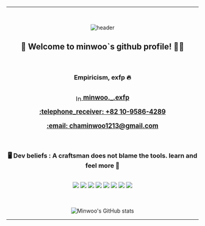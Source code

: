 <div align="center"> 
  
*****************************************************

<br/>
<!--
![header](https://capsule-render.vercel.app/api?type=venom&color=f6b3be&height=100&section=header&text=minwoo._.exfp&fontColor=000000&fontSize=65&animation=fadeIn&fontAlignY=55&desc=%20&descAlignY=62&descAlign=62)
<br/>-->

![header](https://capsule-render.vercel.app/api?type=venom&color=00FF00&height=100&section=header&text=minwoo._.exfp&fontColor=FF69B4&fontSize=65&animation=fadeIn&fontAlignY=55&desc=%20&descAlignY=62&descAlign=62)
<br/>

##  :rainbow: Welcome to minwoo`s github profile! :man_technologist:

<br/>

###  Empiricism, exfp :fire:

<br/>

<div align="center"> 

  <div style="font-size: larger;">
    <a href="https://www.instagram.com/minwoo._.exfp/">
      <img width="15" alt="Instagram Icon" src="https://github.com/minwoo1213/minwoo1213/assets/103166594/8327ff98-6f9e-48ed-9681-50a859ea54c1" style="vertical-align:middle;">
      <strong>minwoo._.exfp</strong>
    </a>
  </div>

<br/>

  <div style="font-size: larger;">
    <strong>
      <a href="https://drive.google.com/file/d/1_MshrmxmAJWu5ShHZ-CuRAQpoxo3fgEL/view?usp=drive_link">:telephone_receiver: +82 10-9586-4289</a>
    </strong>
  </div>

<br/>

  <div style="font-size: larger;">
    <strong>
      <a href="mailto:chaminwoo1213@gmail.com">:email: chaminwoo1213@gmail.com</a>
    </strong>
  </div>

</div>

<br/>
<br/>

###  :desktop_computer: Dev beliefs : A craftsman does not blame the tools. learn and feel more :wrench: 

<br/>

<img src="https://img.shields.io/badge/C++-00599C?style=for-the-badge&logo=c%2B%2B&logoColor=white">
<img src="https://img.shields.io/badge/Linux-FCC624?style=for-the-badge&logo=linux&logoColor=black">
<img src="https://img.shields.io/badge/Ubuntu-E95420?style=for-the-badge&logo=ubuntu&logoColor=white">
<img src="https://img.shields.io/badge/ROS1-22314E?style=for-the-badge&logo=ros&logoColor=white">
<img src="https://img.shields.io/badge/ROS2-22314E?style=for-the-badge&logo=ros&logoColor=white">
<img src="https://img.shields.io/badge/MySQL-4479A1?style=for-the-badge&logo=MySQL&logoColor=white">
<img src="https://img.shields.io/badge/github-181717?style=for-the-badge&logo=github&logoColor=white">
<img src="https://img.shields.io/badge/VSCode-007ACC?style=for-the-badge&logo=VisualStudioCode&logoColor=white">


<br/>
<br/>
<br/>

![Minwoo's GitHub stats](https://github-readme-stats.vercel.app/api?username=minwoo1213&show_icons=true&theme=radical)

</div>

*****************************************************
